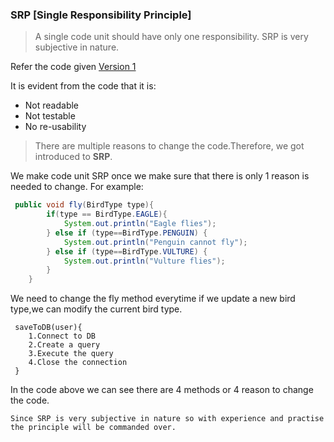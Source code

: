 ### SRP [Single Responsibility Principle]
> A single code unit should have only one responsibility.
> SRP is very subjective in nature.

Refer the code given [Version 1](../../code/SRP/v1/Bird.java)

It is evident from the code that it is:
- Not readable
- Not testable
- No re-usability
> There are multiple reasons to change the code.Therefore, we got introduced to **SRP**.

We make code unit SRP once we make sure that there is only 1 reason is needed to change.
For example:
```java
 public void fly(BirdType type){
        if(type == BirdType.EAGLE){
            System.out.println("Eagle flies");
        } else if (type==BirdType.PENGUIN) {
            System.out.println("Penguin cannot fly");
        } else if (type==BirdType.VULTURE) {
            System.out.println("Vulture flies");
        }
    }
```
We need to change the fly method everytime if we update a new bird type,we can modify the current bird type.
```
 saveToDB(user){
    1.Connect to DB
    2.Create a query
    3.Execute the query
    4.Close the connection
 }
```
In the code above we can see there are 4 methods or 4 reason to change the code.

`Since SRP is very subjective in nature so with experience and practise the principle will be commanded over.`